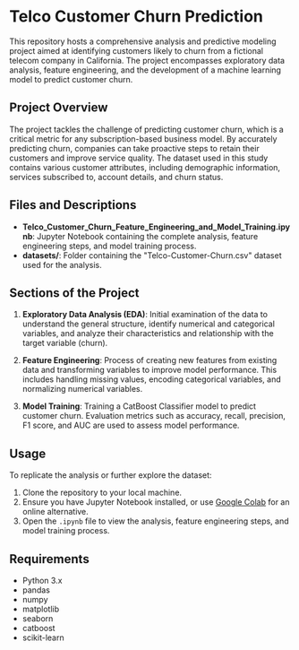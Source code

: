 # Telco Customer Churn Prediction

This repository hosts a comprehensive analysis and predictive modeling project aimed at identifying customers likely to churn from a fictional telecom company in California. The project encompasses exploratory data analysis, feature engineering, and the development of a machine learning model to predict customer churn.

## Project Overview

The project tackles the challenge of predicting customer churn, which is a critical metric for any subscription-based business model. By accurately predicting churn, companies can take proactive steps to retain their customers and improve service quality. The dataset used in this study contains various customer attributes, including demographic information, services subscribed to, account details, and churn status.

## Files and Descriptions

- **Telco_Customer_Churn_Feature_Engineering_and_Model_Training.ipynb**: Jupyter Notebook containing the complete analysis, feature engineering steps, and model training process.
- **datasets/**: Folder containing the "Telco-Customer-Churn.csv" dataset used for the analysis.

## Sections of the Project

1. **Exploratory Data Analysis (EDA)**: Initial examination of the data to understand the general structure, identify numerical and categorical variables, and analyze their characteristics and relationship with the target variable (churn).

2. **Feature Engineering**: Process of creating new features from existing data and transforming variables to improve model performance. This includes handling missing values, encoding categorical variables, and normalizing numerical variables.

3. **Model Training**: Training a CatBoost Classifier model to predict customer churn. Evaluation metrics such as accuracy, recall, precision, F1 score, and AUC are used to assess model performance.

## Usage

To replicate the analysis or further explore the dataset:
1. Clone the repository to your local machine.
2. Ensure you have Jupyter Notebook installed, or use [Google Colab](https://colab.research.google.com/) for an online alternative.
3. Open the `.ipynb` file to view the analysis, feature engineering steps, and model training process. 

## Requirements

- Python 3.x
- pandas
- numpy
- matplotlib
- seaborn
- catboost
- scikit-learn




 
